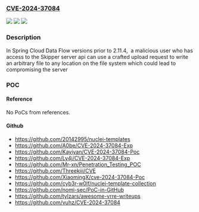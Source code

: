 ### [CVE-2024-37084](https://cve.mitre.org/cgi-bin/cvename.cgi?name=CVE-2024-37084)
![](https://img.shields.io/static/v1?label=Product&message=Spring%20Cloud%20Data%20Flow&color=blue)
![](https://img.shields.io/static/v1?label=Version&message=2.11.x%3C%202.11.4%20&color=brighgreen)
![](https://img.shields.io/static/v1?label=Vulnerability&message=n%2Fa&color=brighgreen)

### Description

In Spring Cloud Data Flow versions prior to 2.11.4,  a malicious user who has access to the Skipper server api can use a crafted upload request to write an arbitrary file to any location on the file system which could lead to compromising the server

### POC

#### Reference
No PoCs from references.

#### Github
- https://github.com/20142995/nuclei-templates
- https://github.com/A0be/CVE-2024-37084-Exp
- https://github.com/Kayiyan/CVE-2024-37084-Poc
- https://github.com/Ly4j/CVE-2024-37084-Exp
- https://github.com/Mr-xn/Penetration_Testing_POC
- https://github.com/Threekiii/CVE
- https://github.com/XiaomingX/cve-2024-37084-Poc
- https://github.com/cyb3r-w0lf/nuclei-template-collection
- https://github.com/nomi-sec/PoC-in-GitHub
- https://github.com/tylzars/awesome-vrre-writeups
- https://github.com/vuhz/CVE-2024-37084


